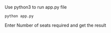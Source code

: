 Use python3 to run app.py file
```
python app.py
```

Enter Number of seats required and get the result